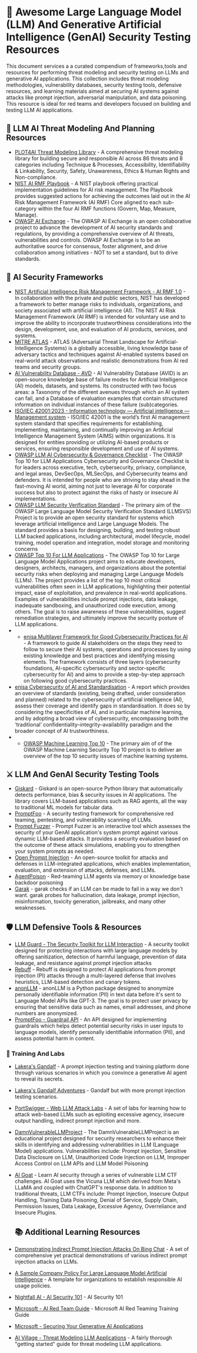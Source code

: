 # 🤖 Awesome Large Language Model (LLM) And Generative Artificial Intelligence (GenAI) Security Testing Resources
This document services a a curated compendium of frameworks,tools and resources for performing threat modeling and security testing on LLMs and generative AI applications. This collection includes threat modeling methodologies, vulnerability databases, security testing tools, defensive resources, and learning materials aimed at securing AI systems against attacks like prompt injection, adversarial manipulation, and data poisoning. This resource is ideal for red teams and developers focused on building and testing LLM AI applications.

## 🔎 LLM AI Threat Modeling And Planning Resources

- [PLOT4AI Threat Modeling Library](https://plot4.ai/library) - A comprehensive threat modeling library for building secure and responsible AI across 86 threats and 8 categories including Technique & Processes, Accessibility, Identifiability & Linkability, Security, Safety, Unawareness, Ethics & Human Rights and Non-compliance.
- [NIST AI RMF Playbook](https://airc.nist.gov/docs/AI_RMF_Playbook.pdf) - A NIST playbook offering practical implementation guidelines for AI risk management. The Playbook provides suggested actions for achieving the outcomes laid out in the AI Risk Management Framework (AI RMF) Core aligned to each sub-category within the four AI RMF functions (Govern, Map, Measure, Manage).
- [OWASP AI Exchange](https://owaspai.org/docs/ai_security_overview/) - The OWASP AI Exchange is an open collaborative project to advance the development of AI security standards and regulations, by providing a comprehensive overview of AI threats, vulnerabilities and controls. OWASP AI Exchange is to be an authoritative source for consensus, foster alignment, and drive collaboration among initiatives - NOT to set a standard, but to drive standards. 

## 🧭 AI Security Frameworks
- [NIST Artificial Intelligence Risk Management Framework - AI RMF 1.0](https://nvlpubs.nist.gov/nistpubs/ai/NIST.AI.100-1.pdf) - In collaboration with the private and public sectors, NIST has developed a framework to better manage risks to individuals, organizations, and society associated with artificial intelligence (AI). The NIST AI Risk Management Framework (AI RMF) is intended for voluntary use and to improve the ability to incorporate trustworthiness considerations into the design, development, use, and evaluation of AI products, services, and systems.
- [MITRE ATLAS](https://atlas.mitre.org/matrices/ATLAS) - ATLAS (Adversarial Threat Landscape for Artificial-Intelligence Systems) is a globally accessible, living knowledge base of adversary tactics and techniques against Al-enabled systems based on real-world attack observations and realistic demonstrations from Al red teams and security groups.
- [AI Vulnerability Database - AVD](https://avidml.org) - AI Vulnerability Database (AVID) is an open-source knowledge base of failure modes for Artificial Intelligence (AI) models, datasets, and systems. Its constructed with two focus areas: a Taxonomy of the different avenues through which an AI system can fail, and a Database of evaluation examples that contain structured information on individual instances of these failure (sub)categories.
- [ISO/IEC 42001:2023 - Information technology — Artificial intelligence — Management system](https://www.iso.org/standard/81230.html) - ISO/IEC 42001 is the world’s first AI management system standard that specifies requirements for establishing, implementing, maintaining, and continually improving an Artificial Intelligence Management System (AIMS) within organizations. It is designed for entities providing or utilizing AI-based products or services, ensuring responsible development and use of AI systems.
- [OWASP LLM AI Cybersecurity & Governance Checklist](https://owasp.org/www-project-top-10-for-large-language-model-applications/llm-top-10-governance-doc/LLM_AI_Security_and_Governance_Checklist-v1.pdf) - The OWASP Top 10 for LLM Applications Cybersecurity and Governance Checklist is for leaders across executive, tech, cybersecurity, privacy, compliance, and legal areas, DevSecOps, MLSecOps, and Cybersecurity teams and defenders. It is intended for people who are striving to stay ahead in the fast-moving AI world, aiming not just to leverage AI for corporate success but also to protect against the risks of hasty or insecure AI implementations.
- [OWASP LLM Security Verification Standard](https://owasp.org/www-project-llm-verification-standard/) - The primary aim of the OWASP Large Language Model Security Verification Standard (LLMSVS) Project is to provide an open security standard for systems which leverage artificial intelligence and Large Language Models. The standard provides a basis for designing, building, and testing robust LLM backed applications, including architectural, model lifecycle, model training, model operation and integration, model storage and monitoring concerns
- [OWASP Top 10 For LLM Applications](https://owasp.org/www-project-top-10-for-large-language-model-applications/assets/PDF/OWASP-Top-10-for-LLMs-2023-slides-v1_1.pdf) - The OWASP Top 10 for Large Language Model Applications project aims to educate developers, designers, architects, managers, and organizations about the potential security risks when deploying and managing Large Language Models (LLMs). The project provides a list of the top 10 most critical vulnerabilities often seen in LLM applications, highlighting their potential impact, ease of exploitation, and prevalence in real-world applications. Examples of vulnerabilities include prompt injections, data leakage, inadequate sandboxing, and unauthorized code execution, among others. The goal is to raise awareness of these vulnerabilities, suggest remediation strategies, and ultimately improve the security posture of LLM applications.
- - [enisa Multilayer Framework for Good Cybersecurity Practices for AI](https://www.enisa.europa.eu/publications/multilayer-framework-for-good-cybersecurity-practices-for-ai) - A framework to guide AI stakeholders on the steps they need to follow to secure their AI systems, operations and processes by using existing knowledge and best practices and identifying missing elements. The framework consists of three layers (cybersecurity foundations, AI-specific cybersecurity and sector-specific cybersecurity for AI) and aims to provide a step-by-step approach on following good cybersecurity practices.
- [enisa Cybersecurity of AI and Standardisation](https://www.enisa.europa.eu/publications/cybersecurity-of-ai-and-standardisation) - A report which provides an overview of standards (existing, being drafted, under consideration and planned) related to the cybersecurity of artificial intelligence (AI), assess their coverage and identify gaps in standardisation. It does so by considering the specificities of AI, and in particular machine learning, and by adopting a broad view of cybersecurity, encompassing both the ‘traditional’ confidentiality–integrity–availability paradigm and the broader concept of AI trustworthiness.
- - [OWASP Machine Learning Top 10](https://owasp.org/www-project-machine-learning-security-top-10/) - The primary aim of of the OWASP Machine Learning Security Top 10 project is to deliver an overview of the top 10 security issues of machine learning systems.

## ⚔️ LLM And GenAI Security Testing Tools

- [Giskard](https://github.com/Giskard-AI/giskard) - Giskard is an open-source Python library that automatically detects performance, bias & security issues in AI applications. The library covers LLM-based applications such as RAG agents, all the way to traditional ML models for tabular data.
- [PromptFoo](https://github.com/promptfoo/promptfoo) - A security testing framework for comprehensive red teaming, pentesting, and vulnerability scanning of LLMs.
- [Prompt Fuzzer](https://github.com/prompt-security/ps-fuzz) - Prompt Fuzzer is an interactive tool which assesses the security of your GenAI application's system prompt against various dynamic LLM-based attacks. It provides a security evaluation based on the outcome of these attack simulations, enabling you to strengthen your system prompts as needed.
- [Open Prompt Injection](https://github.com/liu00222/Open-Prompt-Injection) - An open-source toolkit for attacks and defenses in LLM-integrated applications, which enables implementation, evaluation, and extension of attacks, defenses, and LLMs.
- [AgentPoison](https://github.com/BillChan226/AgentPoison) - Red-teaming LLM agents via memory or knowledge base backdoor poisoning
- [Garak](https://github.com/leondz/garak) - garak checks if an LLM can be made to fail in a way we don't want. garak probes for hallucination, data leakage, prompt injection, misinformation, toxicity generation, jailbreaks, and many other weaknesses.

## 🛡️ LLM Defensive Tools & Resources

- [LLM Guard - The Security Toolkit for LLM Interaction](https://github.com/protectai/llm-guard) - A security toolkit designed for protecting interactions with large language models by offering sanitization, detection of harmful language, prevention of data leakage, and resistance against prompt injection attacks
- [Rebuff](https://github.com/protectai/rebuff) - Rebuff is designed to protect AI applications from prompt injection (PI) attacks through a multi-layered defense that involves heuristics, LLM-based detection and canary tokens.
- [anonLLM](https://github.com/fsndzomga/anonLLM) - anonLLM is a Python package designed to anonymize personally identifiable information (PII) in text data before it's sent to Language Model APIs like GPT-3. The goal is to protect user privacy by ensuring that sensitive data such as names, email addresses, and phone numbers are anonymized.
- [PromptFoo - Guardrail API](https://www.promptfoo.dev/docs/red-team/guardrails/) - An API designed for implementing guardrails which helps detect potential security risks in user inputs to language models, identify personally identifiable information (PII), and assess potential harm in content.
  
### 🔬 Training And Labs

- [Lakera's Gandalf](https://gandalf.lakera.ai/) - A prompt injection testing and training platform done through various scenarios in which you convince a generative AI agent to reveal its secrets.
- [Lakera's Gandalf Adventures](https://gandalf.lakera.ai/adventure-1) - Gandalf but with more prompt injection testing scenarios.
- [PortSwigger - Web LLM Attack Labs](https://portswigger.net/web-security/llm-attacks) - A set of labs for learning how to attack web-based LLMs such as eploiting excessive agency, insecure output handling, indirect prompt injection and more.
- [DamnVulnerableLLMProject](https://github.com/harishsg993010/DamnVulnerableLLMProject) - The DamnVulnerableLLMProject is an educational project designed for security researchers to enhance their skills in identifying and addressing vulnerabilities in LLM (Language Model) applications. Vulnerabilities include: Prompt injection, Sensitive Data Disclosure on LLM, Unauthorized Code Injection on LLM, Improper Access Control on LLM APIs and LLM Model Poisoning
- [AI Goat](https://github.com/dhammon/ai-goat) - Learn AI security through a series of vulnerable LLM CTF challenges. AI Goat uses the Vicuna LLM which derived from Meta's LLaMA and coupled with ChatGPT's response data. In addition to traditional threats, LLM CTFs include: Prompt Injection, Insecure Output Handling, Training Data Poisoning, Denial of Service, Supply Chain, Permission Issues, Data Leakage, Excessive Agency, Overreliance and Insecure Plugins.

  ## 📚 Additional Learning Resources
- [Demonstrating Indirect Prompt Injection Attacks On Bing Chat](https://github.com/greshake/llm-security) - A set of comprehensive yet practical demonstrations of various indirect prompt injection attacks on LLMs.
- [A Sample Company Policy For Large Language Model Artificial Intelligence](https://github.com/christiancscott/LLM-AI-Sample-Policy) - A template for organizations to establish responsible AI usage policies.
- [Nightfall AI - AI Security 101](https://www.nightfall.ai/ai-security-101) - AI Security 101
- [Microsoft - AI Red Team Guide](https://learn.microsoft.com/en-us/security/ai-red-team/) - Microsoft AI Red Teaming Training Guide
- [Microsoft - Securing Your Generative AI Applications](https://github.com/microsoft/generative-ai-for-beginners/blob/main/13-securing-ai-applications/README.md?WT.mc_id=academic-105485-koreyst)
- [AI Village - Threat Modeling LLM Applications](https://aivillage.org/large%20language%20models/threat-modeling-llm/) - A fairly thorough "getting started" guide for threat modeling LLM applications.

